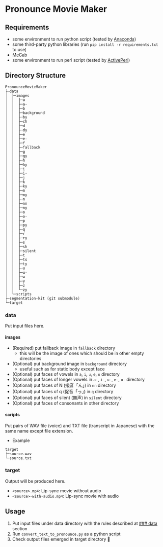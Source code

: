 # Pronounce Movie Maker

## Requirements

- some environment to run python script (tested by [Anaconda](https://www.anaconda.com/products/individual))
- some third-party python libraries (run `pip install -r requirements.txt` to use)
- [MeCab](https://taku910.github.io/mecab/#download)
- some environment to run perl script (tested by [ActivePerl](https://www.activestate.com/products/perl/downloads/))

## Directory Structure

```
PronounceMovieMaker
├─data
│  ├─images
│  │  ├─a
│  │  ├─a-
│  │  ├─b
│  │  ├─background
│  │  ├─by
│  │  ├─ch
│  │  ├─d
│  │  ├─dy
│  │  ├─e
│  │  ├─e-
│  │  ├─f
│  │  ├─fallback
│  │  ├─g
│  │  ├─gy
│  │  ├─h
│  │  ├─hy
│  │  ├─i
│  │  ├─i-
│  │  ├─j
│  │  ├─k
│  │  ├─ky
│  │  ├─m
│  │  ├─my
│  │  ├─n
│  │  ├─nn
│  │  ├─ny
│  │  ├─o
│  │  ├─o-
│  │  ├─p
│  │  ├─py
│  │  ├─q
│  │  ├─r
│  │  ├─ry
│  │  ├─s
│  │  ├─sh
│  │  ├─silent
│  │  ├─t
│  │  ├─ts
│  │  ├─ty
│  │  ├─u
│  │  ├─u-
│  │  ├─w
│  │  ├─y
│  │  ├─z
│  │  └─zy
│  └─scripts
├─segmentation-kit (git submodule)
└─target
```

### data

Put input files here.

#### images

- (Required) put fallback image in `fallback` directory
    - this will be the image of ones which should be in other empty directories
- (Optional) put background image in `background` directory
    - useful such as for static body except face
- (Optional) put faces of vowels in `a`, `i`, `u`, `e`, `o` directory
- (Optional) put faces of longer vowels in `a-`, `i-`, `u-`, `e-`, `o-` directory
- (Optional) put faces of N (撥音「ん」) in `nn` directory
- (Optional) put faces of q (促音「っ」) in `q` directory
- (Optional) put faces of silent (無声) in `silent` directory
- (Optional) put faces of consonants in other directory

#### scripts

Put pairs of WAV file (voice) and TXT file (transcript in Japanese) with the same name except file extension.

- Example

```
target
├─source.wav
└─source.txt
```

### target

Output will be produced here.

- `<source>.mp4`: Lip-sync movie without audio
- `<source>-with-audio.mp4`: Lip-sync movie with audio

## Usage

1. Put input files under data directory with the rules described at [### data](#data) section
2. Run `convert_text_to_pronounce.py` as a python script
3. Check output files emerged in target directory :tada:
